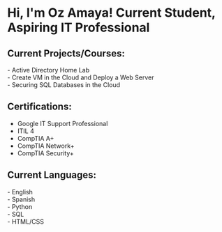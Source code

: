 <h1>Hi, I'm Oz Amaya! Current Student, Aspiring IT Professional </h1>

<h2> Current Projects/Courses: </h2>
- Active Directory Home Lab <br>
- Create VM in the Cloud and Deploy a Web Server <br>
- Securing SQL Databases in the Cloud <br>

<h2> Certifications: </h2>

- Google IT Support Professional <br>
- ITIL 4 <br>
- CompTIA A+ <br>
- CompTIA Network+ <br>
- CompTIA Security+ <br>

<h2> Current Languages:</h2>
- English <br>
- Spanish <br>
- Python <br>
- SQL <br>
- HTML/CSS <br>


